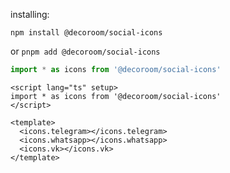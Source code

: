 installing: 

```npm install @decoroom/social-icons```

or
```pnpm add @decoroom/social-icons```
```ts
import * as icons from '@decoroom/social-icons'
```
```vue 
<script lang="ts" setup>
import * as icons from '@decoroom/social-icons'
</script>

<template>
  <icons.telegram></icons.telegram>  
  <icons.whatsapp></icons.whatsapp>  
  <icons.vk></icons.vk>  
</template>
```
